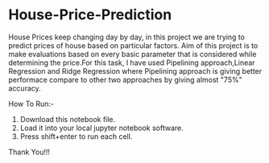 # House-Price-Prediction
House Prices keep changing day by day, in this project we are trying to predict prices of house based on particular factors. Aim of this project is to make evaluations based on every basic parameter that is considered while determining the price.For this task, I have used Pipelining approach,Linear Regression and Ridge Regression where Pipelining approach is giving better performace compare to other two approaches by giving almost "75%" accuracy.


How To Run:-
1. Download this notebook file.
2. Load it into your local jupyter notebook software.
3. Press shift+enter to run each cell.


Thank You!!!
